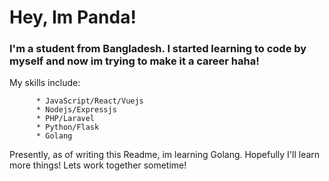 # Hey, Im Panda!

### I'm a student from Bangladesh. I started learning to code by myself and now im trying to make it a career haha!
My skills include:

          * JavaScript/React/Vuejs
          * Nodejs/Expressjs
          * PHP/Laravel
          * Python/Flask
          * Golang

Presently, as of writing this Readme, im learning Golang. Hopefully I'll learn more things! Lets work together sometime!
                                                                              
                                                                              
      
